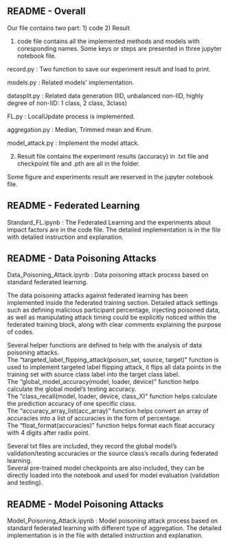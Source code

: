 README - Overall
----------------------------------------------------------------------------------------------------------------
Our file contains two part: 1) code    2) Result  
  
1. code file contains all the implemented methods and models with coresponding names. Some keys or steps are presented in three jupyter notebook file.  

record.py : Two function to save our experiment result and load to print.

models.py : Related models' implementation.

datasplit.py : Related data generation (IID, unbalanced non-IID, highly degree of non-IID: 1 class, 2 class, 3class)

FL.py : LocalUpdate process is implemented.

aggregation.py : Median, Trimmed mean and Krum.

model_attack.py : Implement the model attack.

  
2) Result file contains the experiment results (accuracy) in .txt file and checkpoint file and .pth are all in the folder.  
  
Some figure and experiments result are reserved in the jupyter notebook file.  

README - Federated Learning
-----------------------------------------------------------------------------------------------------------------
Standard_FL.ipynb : The Federated Learning and the experiments about impact factors are in the code file.
The detailed implementation is in the file with detailed instruction and explanation.




README - Data Poisoning Attacks
-----------------------------------------------------------------------------------------------------------------

Data_Poisoning_Attack.ipynb : Data poisoning attack process based on standard federated learning.

The data poisoning attacks against federated learning has been implemented inside the federated training section. Detailed attack settings such as defining malicious participant percentage, injecting poisoned data, as well as manipulating attack timing could be explicitly noticed within the federated training block, along with clear comments explaining the purpose of codes.  

Several helper functions are defined to help with the analysis of data poisoning attacks.  
The “targeted_label_flipping_attack(poison_set, source, target)” function is used to implement targeted label flipping attack, it flips all data points in the training set with source class label into the target class label.  
The “global_model_accuracy(model, loader, device)” function helps calculate the global model’s testing accuracy.  
The “class_recall(model, loader, device, class_X)” function helps calculate the prediction accuracy of one specific class.  
The “accuracy_array_list(acc_array)” function helps convert an array of accuracies into a list of accuracies in the form of percentage.  
The “float_format(accuracies)” function helps format each float accuracy with 4 digits after radix point.  
  
Several txt files are included, they record the global model’s validation/testing accuracies or the source class’s recalls during federated learning.  
Several pre-trained model checkpoints are also included, they can be directly loaded into the notebook and used for model evaluation (validation and testing).  


README - Model Poisoning Attacks
-----------------------------------------------------------------------------------------------------------------

Model_Poisoning_Attack.ipynb : Model poisoning attack process based on standard federated learning with different type of aggregation.
 The detailed implementation is in the file with detailed instruction and explanation.